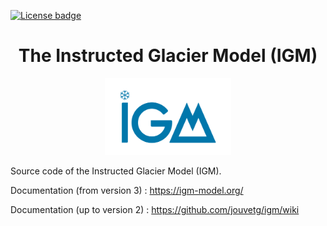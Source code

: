 [![License badge](https://img.shields.io/badge/License-GPLv3-blue.svg)](https://www.gnu.org/licenses/gpl-3.0)
### <h1 align="center" id="title">The Instructed Glacier Model (IGM) </h1>
 
 <div align="center">
    <img src="logo/logo_igm.svg" width="40%" alt="Alt text">
</div>

Source code of the Instructed Glacier Model (IGM).

Documentation (from version 3) : https://igm-model.org/

Documentation (up to version 2) : https://github.com/jouvetg/igm/wiki
